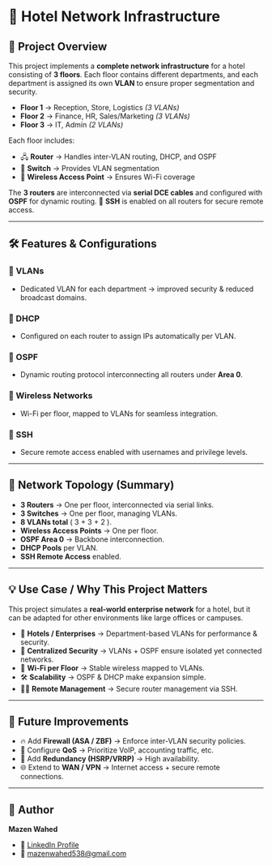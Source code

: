 # 🏨 Hotel Network Infrastructure

## 📘 Project Overview

This project implements a **complete network infrastructure** for a hotel consisting of **3 floors**. Each floor contains different departments, and each department is assigned its own **VLAN** to ensure proper segmentation and security.

* **Floor 1** → Reception, Store, Logistics *(3 VLANs)*
* **Floor 2** → Finance, HR, Sales/Marketing *(3 VLANs)*
* **Floor 3** → IT, Admin *(2 VLANs)*

Each floor includes:

* 🖧 **Router** → Handles inter-VLAN routing, DHCP, and OSPF
* 🔌 **Switch** → Provides VLAN segmentation
* 📡 **Wireless Access Point** → Ensures Wi-Fi coverage

The **3 routers** are interconnected via **serial DCE cables** and configured with **OSPF** for dynamic routing.
🔐 **SSH** is enabled on all routers for secure remote access.

---

## 🛠️ Features & Configurations

### 🔹 VLANs

* Dedicated VLAN for each department → improved security & reduced broadcast domains.

### 🔹 DHCP

* Configured on each router to assign IPs automatically per VLAN.

### 🔹 OSPF

* Dynamic routing protocol interconnecting all routers under **Area 0**.

### 🔹 Wireless Networks

* Wi-Fi per floor, mapped to VLANs for seamless integration.

### 🔹 SSH

* Secure remote access enabled with usernames and privilege levels.

---

## 📐 Network Topology (Summary)

* **3 Routers** → One per floor, interconnected via serial links.
* **3 Switches** → One per floor, managing VLANs.
* **8 VLANs total** ( 3 + 3 + 2 ).
* **Wireless Access Points** → One per floor.
* **OSPF Area 0** → Backbone interconnection.
* **DHCP Pools** per VLAN.
* **SSH Remote Access** enabled.

---

## 💡 Use Case / Why This Project Matters

This project simulates a **real-world enterprise network** for a hotel, but it can be adapted for other environments like large offices or campuses.

* 🏨 **Hotels / Enterprises** → Department-based VLANs for performance & security.
* 🔐 **Centralized Security** → VLANs + OSPF ensure isolated yet connected networks.
* 📶 **Wi-Fi per Floor** → Stable wireless mapped to VLANs.
* 🛠 **Scalability** → OSPF & DHCP make expansion simple.
* 👨‍💻 **Remote Management** → Secure router management via SSH.

---

## 🚀 Future Improvements

* 🔥 Add **Firewall (ASA / ZBF)** → Enforce inter-VLAN security policies.
* 🎯 Configure **QoS** → Prioritize VoIP, accounting traffic, etc.
* 🔄 Add **Redundancy (HSRP/VRRP)** → High availability.
* 🌐 Extend to **WAN / VPN** → Internet access + secure remote connections.
  
---



## 📜 Author
**Mazen Wahed**  
- 💼 [LinkedIn Profile](https://www.linkedin.com/in/mazen-wahed-260826320)  
- 📧 mazenwahed538@gmail.com  





